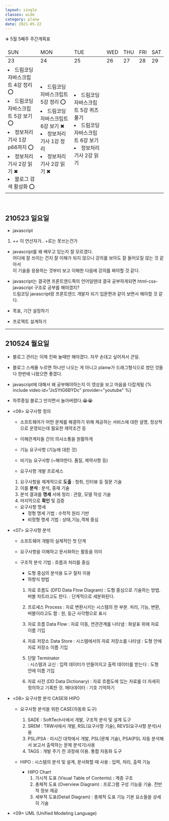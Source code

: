 ```yaml
---
layout: single
classes: wide
category: planw
date: 2021-05-22
---
```

✈️ 5월 5째주 주간계획표


<head>
  <link rel="stylesheet" type="text/css" href="/assets/css/weeklyplan_table.css">
</head>
<body>
<div>
  <table>
      <thead>
        <tr>
            <td>SUN</td>
            <td>MON</td>
            <td>TUE</td>
            <td>WED</td>
            <td>THU</td>
            <td>FRI</td>
            <td>SAT</td>      
        </tr>
      </thead>
      <tbody id="todo-list">
          <tr class= "day">
            <td>23</td>   
            <td>24</td>
            <td>25</td>
            <td>26</td>
            <td>27</td>
            <td>28</td>
            <td>29</td>
          </tr>
          <tr >
            <td>
              <li> 드림코딩 자바스크립트 4강 정리 ⭕</li>
              <li> 드림코딩 자바스크립트 5강 보기 ⭕</li>
              <li> 정보처리기사 1강 p66까지 ⭕</li>
              <li> 정보처리기사 2강 읽기 ✖</li>
              <li> 블로그 검색 활성화 ⭕</li>
            </td>
            <td>
              <li> 드림코딩 자바스크립트 5강 정리 ⭕ </li>
              <li> 드림코딩 자바스크립트 6강 보기 ✖</li>
              <li> 정보처리기사 1강 정리 </li>
              <li> 정보처리기사 2강 읽기 ✖</li>
            </td>
            <td>
              <li> 드림코딩 자바스크립트 5강 퀴즈풀기 </li>
              <li> 드림코딩 자바스크립트 6강 보기 </li>
              <li> 정보처리기사 2강 읽기 </li>
            </td>
            <td></td>
            <td></td>
            <td></td>
            <td></td>
          </tr>
      </tbody>
  </table>
</div>
</body>

<br> 

## 210523 일요일

- javascript
1. ++ 이 연산자가.. +로는 못쓰는건가

- javascript를 왜 배우고 있는지 잘 모르겠다.  
어디에 잘 쓰이는 건지 잘 이해가 되지 않으니 강의를 보아도 잘 들어오질 않는 것 같아서  
이 기술을 응용하는 것부터 보고 이해한 다음에 강의를 봐야할 것 같다.

- javascript는 결국엔 프론트엔드쪽의 언어일텐데 결국 공부하게되면 html-css-javascript 구조로 공부를 해야겠지?   
드림코딩 javascript랑 프론트엔드 개발자 되기 입문편과 같이 보면서 해야할 것 같다.

- 목표, 기간 설정하기

- 프로젝트 설계하기


---
## 210524 월요일
- 블로그 관리는 이제 진짜 놀때만 해야겠다. 자꾸 손대고 싶어져서 큰일.
- 블로그 스케쥴 누르면 하나만 나오는 게 아니고 planw가 드래그형식으로 썼던 것들 다 한번에 나왔으면 좋겠다. 

- javascript에 대해서 왜 공부해야하는지 이 영상을 보고 마음을 다잡게됨
{% include video id="JsSYtG6BYDc" provider="youtube" %}

- 하루종일 블로그 만지면서 놀아버렸다.😭😭


- <06> 요구사항 정의 
  - 소프트웨어가 어떤 문제를 해결하기 위해 제공하는 서비스에 대한 설명, 정상적으로 운영되는데 필요한 제약조건 등
  - 이해관계자들 간의 의사소통을 원활하게

  - 기능 요구사항 (기능에 대한 것)
  - 비기능 요구사항 (~해야한다. 품질, 제약사항 등)

  - 요구사항 개발 프로세스
  1. 요구사항을 체계적으로 __도출__
    : 청취, 인터뷰 등 질문 기술 
  2. 이를 __분석__
    : 분석, 중재 기술
  3. 분석 결과를 __명세__ 서에 정리
    : 관찰, 모델 작성 기술
  4. 마지막으로 __확인__ 및 검증

  - 요구사항 명세
    - 정형 명세 기법 : 수학적 원리 기반
    - 비정형 명세 기법 : 상태,기능,객체 중심



- <07> 요구사항 분석
  - 소프트웨어 개발의 실제적인 첫 단계
  - 요구사항을 이해하고 문서화하는 활동을 의미

  - 구조적 분석 기법
    : 흐름과 처리를 중심
    - 도형 중심의 분석용 도구 절차 이용
    - 하향식 방법
    1. 자료 흐름도 (DFD Data Flow Diagram)
      : 도형 중심으로 기술하는 방법. 버블 차트라고도 한다. 
      : 단계적으로 세분화된다. 
      1. 프로세스 Process 
        : 자료 변환시키는 시스템의 한 부분. 처리, 기능, 변환, 버블이라고도 함
        : 원, 둥근 사각형으로 표시
      2. 자료 흐름 Data Flow
        : 자료 이동, 연관관계를 나타냄
        : 화살표 위에 자료 이름 기입
      3. 자료 저장소 Data Store 
        : 시스템에서의 자료 저장소를 나타냄
        : 도형 안에 자료 저장소 이름 기입
      4. 단말 Terminator  
        : 시스템과 교신
        : 입력 데이터가 만들어지고 출력 데이터를 받는다
        : 도형 안에 이름 기입
    
    2. 자료 사전 (DD Data Dictionary)
      : 자료 흐름도에 있는 자료를 더 자세히 정의하고 기록한 것. 메타데이터
      : 기호 기억하기


- <08> 요구사항 분석 CASE와 HIPO 
  - 요구사항 분석을 위한 CASE(자동화 도구)
    1. SADE
      : SoftTech사에서 개발, 구조적 분석 및 설계 도구
    2. SREM
      : TRW사에서 개발, RSL(요구사항 기술), REVS(요구사항 분석)사용  
    3. PSL/PSA
      : 미시간 대학에서 개발, PSL(문제 기술), PSA(PSL 자동 분석해서 보고서 출력하는 문제 분석기)사용
    4. TAGS
      : 개발 주기 전 과정에 이용. 통합 자동화 도구

  - HIPO 
    : 시스템의 분석 및 설계, 문서화할 때 사용
    : 입력, 처리, 출력 기능 
    - HIPO Chart
      1. 가시적 도표 (Visual Table of Contents)
        : 계층 구조
      2. 총체적 도표 (Overview Diagram)
        : 프로그램 구성 기능을 기술. 전반적 정보 제공
      3. 세부적 도표(Detail Diagram)
        : 총체적 도표 기능 기본 요소들을 상세히 기술 

- <09> UML (Unified Modeling Language)
    